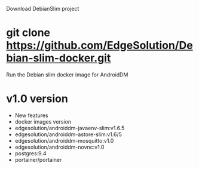 Download DebianSlim project

# git clone https://github.com/EdgeSolution/Debian-slim-docker.git

Run the Debian slim docker image for AndroidDM

# v1.0 version
 - New features
 - docker images version
  - edgesolution/androiddm-javaenv-slim:v1.6.5 
  - edgesolution/androiddm-astore-slim:v1.6/5
  - edgesolution/androiddm-mosquitto:v1.0
  - edgesolution/androiddm-novnc:v1.0
  - postgres:9.4
  - portainer/portainer
